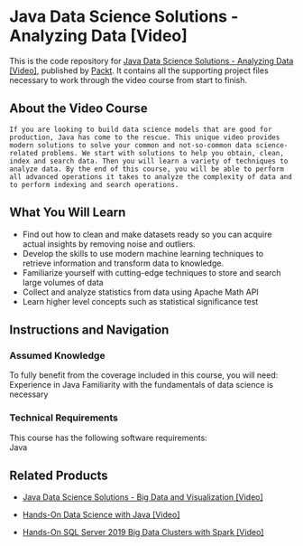 # Java Data Science Solutions - Analyzing Data [Video]
This is the code repository for [Java Data Science Solutions - Analyzing Data [Video]](https://www.packtpub.com/big-data-and-business-intelligence/java-data-science-solutions-analyzing-data-video?utm_source=github&utm_medium=repository&utm_campaign=9781788398992), published by [Packt](https://www.packtpub.com/?utm_source=github). It contains all the supporting project files necessary to work through the video course from start to finish.
## About the Video Course
	If you are looking to build data science models that are good for production, Java has come to the rescue. This unique video provides modern solutions to solve your common and not-so-common data science-related problems. We start with solutions to help you obtain, clean, index and search data. Then you will learn a variety of techniques to analyze data. By the end of this course, you will be able to perform all advanced operations it takes to analyze the complexity of data and to perform indexing and search operations.

<H2>What You Will Learn</H2>
<DIV class=book-info-will-learn-text>
<UL>
<LI>Find out how to clean and make datasets ready so you can acquire actual insights by removing noise and outliers. 
<LI>Develop the skills to use modern machine learning techniques to retrieve information and transform data to knowledge. 
<LI>Familiarize yourself with cutting-edge techniques to store and search large volumes of data 
<LI>Collect and analyze statistics from data using Apache Math API 
<LI>Learn higher level concepts such as statistical significance test </LI></UL></DIV>

## Instructions and Navigation
### Assumed Knowledge
To fully benefit from the coverage included in this course, you will need:<br/>
Experience in Java
Familiarity with the fundamentals of data science is necessary
### Technical Requirements
This course has the following software requirements:<br/>
Java 

## Related Products
* [Java Data Science Solutions - Big Data and Visualization [Video]](https://www.packtpub.com/big-data-and-business-intelligence/java-data-science-solutions-big-data-and-visualization-video?utm_source=github&utm_medium=repository&utm_campaign=9781788391535)

* [Hands-On Data Science with Java [Video]](https://www.packtpub.com/big-data-and-business-intelligence/hands-data-science-java-video?utm_source=github&utm_medium=repository&utm_campaign=9781787125346)

* [Hands-On SQL Server 2019 Big Data Clusters with Spark [Video]](https://www.packtpub.com/big-data-and-business-intelligence/hands-sql-server-2019-big-data-clusters-spark-video?utm_source=github&utm_medium=repository&utm_campaign=9781838559755)

